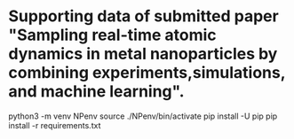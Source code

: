 # Supporting data of submitted paper "Sampling real-time atomic dynamics in metal nanoparticles by combining experiments,simulations, and machine learning".
python3 -m venv NPenv 
source ./NPenv/bin/activate 
pip install -U pip 
pip install -r requirements.txt 
